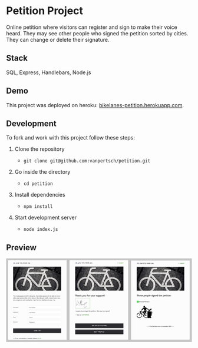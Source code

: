 # Petition Project

Online petition where visitors can register and sign to make their voice heard.
They may see other people who signed the petition sorted by cities.
They can change or delete their signature.

## Stack

SQL, Express, Handlebars, Node.js

## Demo

This project was deployed on heroku: [bikelanes-petition.herokuapp.com](https://more-bikelanes-petition.herokuapp.com/).

## Development

To fork and work with this project follow these steps:

1. Clone the repository

   -  `git clone git@github.com:vanpertsch/petition.git`

2. Go inside the directory

   -   `cd petition`

3. Install dependencies

   -   `npm install`

4. Start development server

   -   `node index.js`

## Preview

<img src="./public/images/example.png" style="margin-left:auto; margin-right:auto;" />
